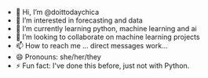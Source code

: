 - 👋 Hi, I’m @doittodaychica
- 👀 I’m interested in forecasting and data 
- 🌱 I’m currently learning python, machine learning and ai
- 💞️ I’m looking to collaborate on machine learning projects
- 📫 How to reach me ... direct messages work...
- 😄 Pronouns: she/her/they
- ⚡ Fun fact: I've done this before, just not with Python.

<!---
doittodaychica/doittodaychica is a ✨ special ✨ repository because its `README.md` (this file) appears on your GitHub profile.
You can click the Preview link to take a look at your changes.
--->
